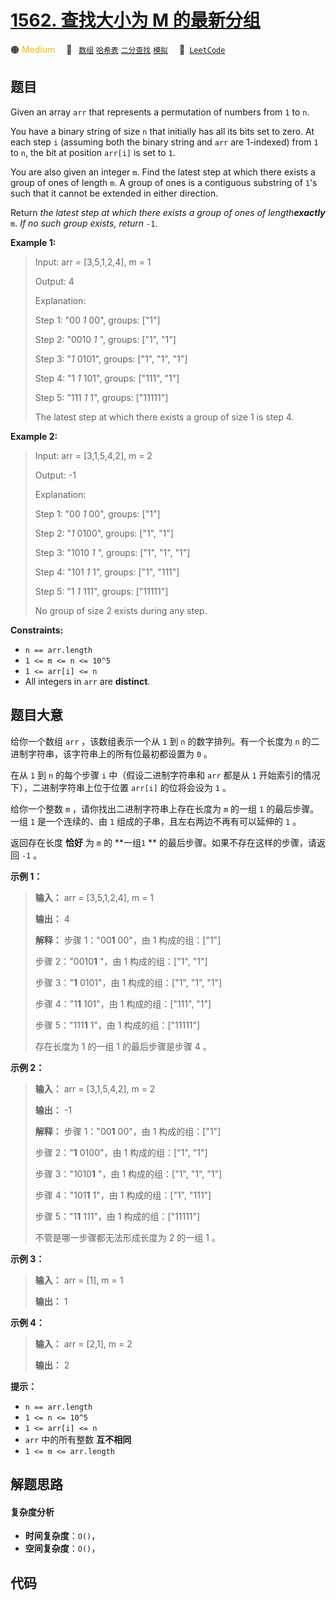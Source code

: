 # [1562. 查找大小为 M 的最新分组](https://leetcode.com/problems/find-latest-group-of-size-m)

🟠 <font color=#ffb800>Medium</font>&emsp; 🔖&ensp; [`数组`](/leetcode/outline/tag/array.md) [`哈希表`](/leetcode/outline/tag/hash-table.md) [`二分查找`](/leetcode/outline/tag/binary-search.md) [`模拟`](/leetcode/outline/tag/simulation.md)&emsp; 🔗&ensp;[`LeetCode`](https://leetcode.com/problems/find-latest-group-of-size-m)


## 题目

Given an array `arr` that represents a permutation of numbers from `1` to `n`.

You have a binary string of size `n` that initially has all its bits set to
zero. At each step `i` (assuming both the binary string and `arr` are
1-indexed) from `1` to `n`, the bit at position `arr[i]` is set to `1`.

You are also given an integer `m`. Find the latest step at which there exists
a group of ones of length `m`. A group of ones is a contiguous substring of
`1`'s such that it cannot be extended in either direction.

Return _the latest step at which there exists a group of ones of
length**exactly**_ `m`. _If no such group exists, return_ `-1`.



**Example 1:**

> Input: arr = [3,5,1,2,4], m = 1
> 
> Output: 4
> 
> Explanation: 
> 
> Step 1: "00 _1_ 00", groups: ["1"]
> 
> Step 2: "0010 _1_ ", groups: ["1", "1"]
> 
> Step 3: "_1_ 0101", groups: ["1", "1", "1"]
> 
> Step 4: "1 _1_ 101", groups: ["111", "1"]
> 
> Step 5: "111 _1_ 1", groups: ["11111"]
> 
> The latest step at which there exists a group of size 1 is step 4.

**Example 2:**

> Input: arr = [3,1,5,4,2], m = 2
> 
> Output: -1
> 
> Explanation: 
> 
> Step 1: "00 _1_ 00", groups: ["1"]
> 
> Step 2: "_1_ 0100", groups: ["1", "1"]
> 
> Step 3: "1010 _1_ ", groups: ["1", "1", "1"]
> 
> Step 4: "101 _1_ 1", groups: ["1", "111"]
> 
> Step 5: "1 _1_ 111", groups: ["11111"]
> 
> No group of size 2 exists during any step.

**Constraints:**

  * `n == arr.length`
  * `1 <= m <= n <= 10^5`
  * `1 <= arr[i] <= n`
  * All integers in `arr` are **distinct**.


## 题目大意

给你一个数组 `arr` ，该数组表示一个从 `1` 到 `n` 的数字排列。有一个长度为 `n` 的二进制字符串，该字符串上的所有位最初都设置为 `0`
。

在从 `1` 到 `n` 的每个步骤 `i` 中（假设二进制字符串和 `arr` 都是从 `1` 开始索引的情况下），二进制字符串上位于位置
`arr[i]` 的位将会设为 `1` 。

给你一个整数 `m` ，请你找出二进制字符串上存在长度为 `m` 的一组 `1` 的最后步骤。一组 `1` 是一个连续的、由 `1`
组成的子串，且左右两边不再有可以延伸的 `1` 。

返回存在长度 **恰好** 为 `m` 的 **一组`1` ** 的最后步骤。如果不存在这样的步骤，请返回 `-1` 。



**示例 1：**

> 
> 
> 
> 
> 
> **输入：** arr = [3,5,1,2,4], m = 1
> 
> **输出：** 4
> 
> **解释：** 步骤 1："00**1** 00"，由 1 构成的组：["1"]
> 
> 步骤 2："0010**1** "，由 1 构成的组：["1", "1"]
> 
> 步骤 3："**1** 0101"，由 1 构成的组：["1", "1", "1"]
> 
> 步骤 4："1**1** 101"，由 1 构成的组：["111", "1"]
> 
> 步骤 5："111**1** 1"，由 1 构成的组：["11111"]
> 
> 存在长度为 1 的一组 1 的最后步骤是步骤 4 。

**示例 2：**

> 
> 
> 
> 
> 
> **输入：** arr = [3,1,5,4,2], m = 2
> 
> **输出：** -1
> 
> **解释：** 步骤 1："00**1** 00"，由 1 构成的组：["1"]
> 
> 步骤 2："**1** 0100"，由 1 构成的组：["1", "1"]
> 
> 步骤 3："1010**1** "，由 1 构成的组：["1", "1", "1"]
> 
> 步骤 4："101**1** 1"，由 1 构成的组：["1", "111"]
> 
> 步骤 5："1**1** 111"，由 1 构成的组：["11111"]
> 
> 不管是哪一步骤都无法形成长度为 2 的一组 1 。
> 
> 

**示例 3：**

> 
> 
> 
> 
> 
> **输入：** arr = [1], m = 1
> 
> **输出：** 1
> 
> 

**示例 4：**

> 
> 
> 
> 
> 
> **输入：** arr = [2,1], m = 2
> 
> **输出：** 2
> 
> 



**提示：**

  * `n == arr.length`
  * `1 <= n <= 10^5`
  * `1 <= arr[i] <= n`
  * `arr` 中的所有整数 **互不相同**
  * `1 <= m <= arr.length`


## 解题思路

#### 复杂度分析

- **时间复杂度**：`O()`，
- **空间复杂度**：`O()`，

## 代码

```javascript

```